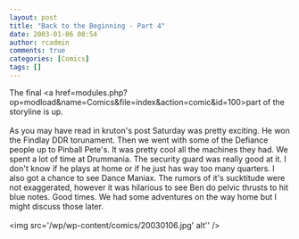 ```yaml
---
layout: post
title: "Back to the Beginning - Part 4"
date: 2003-01-06 00:54
author: rcadmin
comments: true
categories: [Comics]
tags: []
---
```

The final <a href=modules.php?op=modload&name=Comics&file=index&action=comic&id=100>part</a> of the storyline is up.
<br />
<br />
As you may have read in kruton's post Saturday was pretty exciting. He won the Findlay DDR torunament. Then we went with some of the Defiance people up to Pinball Pete's. It was pretty cool all the machines they had. We spent a lot of time at Drummania. The security guard was really good at it. I don't know if he plays at home or if he just has way too many quarters. I also got a chance to see Dance Maniax. The rumors of it's sucktitude were not exaggerated, however it was hilarious to see Ben do pelvic thrusts to hit blue notes. Good times. We had some adventures on the way home but I might discuss those later.<br /><br /><!--more--><img src='/wp/wp-content/comics/20030106.jpg' alt'' />
